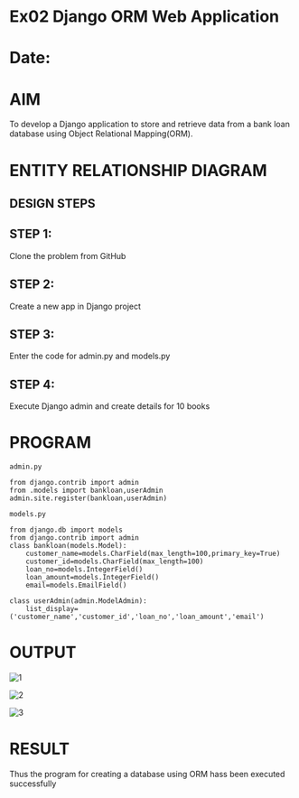 # Ex02 Django ORM Web Application
# Date:
# AIM
To develop a Django application to store and retrieve data from a bank loan database using Object Relational Mapping(ORM).

# ENTITY RELATIONSHIP DIAGRAM
## DESIGN STEPS
## STEP 1:
Clone the problem from GitHub

## STEP 2:
Create a new app in Django project

## STEP 3:
Enter the code for admin.py and models.py

## STEP 4:
Execute Django admin and create details for 10 books

# PROGRAM
```
admin.py

from django.contrib import admin
from .models import bankloan,userAdmin
admin.site.register(bankloan,userAdmin)

models.py

from django.db import models
from django.contrib import admin
class bankloan(models.Model):
    customer_name=models.CharField(max_length=100,primary_key=True)
    customer_id=models.CharField(max_length=100)
    loan_no=models.IntegerField()
    loan_amount=models.IntegerField()
    email=models.EmailField()
 
class userAdmin(admin.ModelAdmin):
    list_display=('customer_name','customer_id','loan_no','loan_amount','email')
```
# OUTPUT

![1](https://github.com/user-attachments/assets/75c9b45f-7172-41bb-b4ed-69c92d3744de)

![2](https://github.com/user-attachments/assets/9d5a3cea-eeb2-47f9-a28e-a59030fb0f40)

![3](https://github.com/user-attachments/assets/373e3c15-2e01-4737-979a-910b9b473292)
# RESULT

Thus the program for creating a database using ORM hass been executed successfully
